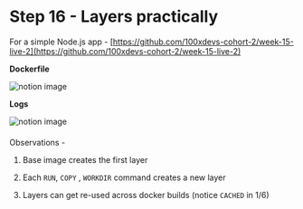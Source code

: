 Step 16 - Layers practically
============================

For a simple Node.js app - [https://github.com/100xdevs-cohort-2/week-15-live-2](https://github.com/100xdevs-cohort-2/week-15-live-2)

**Dockerfile**

![notion image](https://www.notion.so/image/https%3A%2F%2Fprod-files-secure.s3.us-west-2.amazonaws.com%2F085e8ad8-528e-47d7-8922-a23dc4016453%2Fa7018106-27d9-4833-9206-d20d05ab8a11%2FScreenshot_2024-03-10_at_1.29.42_PM.png?table=block&id=5adef147-fe82-4e9a-9e82-dbb3738b3104&cache=v2)

**Logs**

![notion image](https://www.notion.so/image/https%3A%2F%2Fprod-files-secure.s3.us-west-2.amazonaws.com%2F085e8ad8-528e-47d7-8922-a23dc4016453%2F891e06cd-8ce7-402e-9e0d-15d7e9852e3d%2FScreenshot_2024-03-10_at_1.31.53_PM.png?table=block&id=d06687c2-32b3-4419-865c-367f7a0ffdd8&cache=v2)

#### 

[](#51613931cc49449295ea462640e8cd63 "Observations - ")Observations -

1.  Base image creates the first layer

2.  Each `RUN`, `COPY` , `WORKDIR` command creates a new layer

3.  Layers can get re-used across docker builds (notice `CACHED` in 1/6)